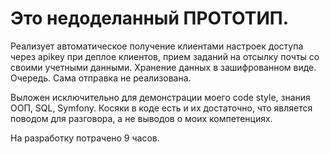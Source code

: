 # Это недоделанный ПРОТОТИП.
Реализует автоматическое получение клиентами настроек доступа через apikey при деплое клиентов, прием заданий на отсылку почты со своими учетными данными. Хранение данных в зашифрованном виде. Очередь. Сама отправка не реализована.

Выложен исключительно для демонстрации моего code style, знания ООП, SQL, Symfony. Косяки в коде есть и их достаточно, что является поводом для разговора, а не выводов о моих компетенциях. 

На разработку потрачено 9 часов.
